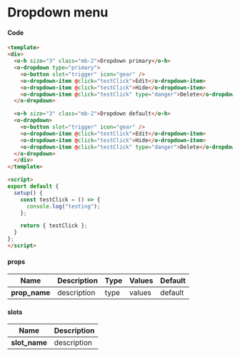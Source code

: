 # Dropdown menu

<Demo componentName="examples-dropdown-menu-doc" />

#### Code
```html
<template>
<div>
  <o-h size="3" class="mb-2">Dropdown primary</o-h>
  <o-dropdown type="primary">
    <o-button slot="trigger" icon="gear" />
    <o-dropdown-item @click="testClick">Edit</o-dropdown-item>
    <o-dropdown-item @click="testClick">Hide</o-dropdown-item>
    <o-dropdown-item @click="testClick" type="danger">Delete</o-dropdown-item>
  </o-dropdown>

  <o-h size="3" class="mb-2">Dropdown default</o-h>
  <o-dropdown>
    <o-button slot="trigger" icon="gear" />
    <o-dropdown-item @click="testClick">Edit</o-dropdown-item>
    <o-dropdown-item @click="testClick">Hide</o-dropdown-item>
    <o-dropdown-item @click="testClick" type="danger">Delete</o-dropdown-item>
  </o-dropdown>
  </div>
</template>

<script>
export default {
  setup() {
    const testClick = () => {
      console.log("testing");
    };

    return { testClick };
  }
};
</script>
```

#### props

|Name|Description|Type|Values|Default|
|---|---|---|---|---|
|**prop_name**|description|type|values|default|

#### slots

|Name|Description|
|---|---|
|**slot_name**|description|


<portal-target name="octo-modals" transition="o-modal-transition" multiple />
<portal-target name="octo-datepicker" />